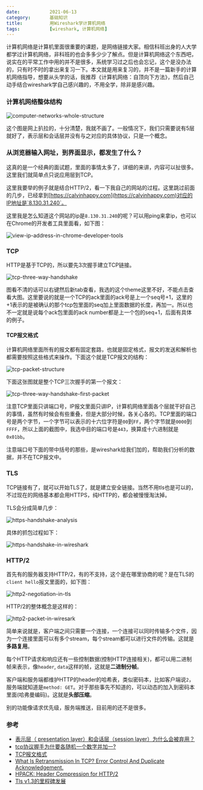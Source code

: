 ```yaml
---
date:           2021-06-13
category:       基础知识
title:          用Wireshark学计算机网络
tags:           [wireshark, 计算机网络]
---
```


计算机网络是计算机里面很重要的课题，是网络链接大家。相信科班出身的人大学都学过计算机网络，非科班的也会多多少少了解点。但是计算机网络这个东西吧，说实在的平常工作中用的并不是很多，系统学习过之后也会忘记，这个是没办法的，只有时不时的拿出来复习一下。本文就是用来复习的，并不是一篇新手的计算机网络指导，想要从头学的话，我推荐《计算机网络：自顶向下方法》，然后自己动手结合wireshark学自己感兴趣的，不用全学，除非是感兴趣。

<!--more-->
### 计算机网络整体结构

![computer-networks-whole-structure](/assets/images/computer-networks-by-wireshark/computer-networks-whole-structure.png)

这个图是网上扒拉的，十分清楚，我就不画了。一般情况下，我们只需要说有5层就好了，表示层和会话层并没有与之对应的具体协议，只是一个概念。

### 从浏览器输入网址，到界面显示，都发生了什么？
这真的是一个经典的面试题，里面的事情太多了，详细的来讲，内容可以扯很多。这里我们就简单点只说应用层到TCP。

这里我要举的例子就是结合HTTP/2，看一下我自己的网站的过程。这里跳过前面的几步，已经拿到[https://calvinhappy.com](https://calvinhappy.com)对应的IP地址是`8.130.31.240`。

这里我是怎么知道这个网站的ip是`8.130.31.240`的呢？可以用ping来拿ip，也可以在Chrome的开发者工具里面看，如下图：

![view-ip-address-in-chrome-developer-tools](/assets/images/computer-networks-by-wireshark/view-ip-address-in-chrome-developer-tools.png)

### TCP
HTTP是基于TCP的，所以要先3次握手建立TCP链接。

![tcp-three-way-handshake](/assets/images/computer-networks-by-wireshark/tcp-three-way-handshake.png)

图看不清的话可以右键然后新tab查看，我选的这个theme这里不好，不能点击查看大图。这里要说的就是一个TCP的ack里面的ack号是上一个seq号+1，这里的+1表示的是被确认的那个tcp包里面的seq加上里面数据的长度，再加一。所以也不一定就是说每个ack包里面的ack number都是上一个包的seq+1，后面有具体的例子。

#### TCP报文格式
计算机网络里面所有的报文都有固定套路，也就是固定格式，报文的发送和解析也都需要按照这些格式来操作。下面这个就是TCP报文的结构：

![tcp-packet-structure](/assets/images/computer-networks-by-wireshark/tcp-packet-structure.png)

下面这张图就是整个TCP三次握手的第一个报文：

![tcp-three-way-handshake-first-packet](/assets/images/computer-networks-by-wireshark/tcp-three-way-handshake-first-packet.png)

注意TCP里面只讲端口号，IP报文里面只讲IP，计算机网络里面各个层就干好自己的事情，虽然有时候会有些重叠，但是大部分时候，各关心各的。TCP里面的端口号是两个字节，一个字节可以表示的十六位字符是`00`到`FF`，两个字节就是`0000`到`FFFF`，所以上面的截图中，我选中目的端口号是`443`，换算成十六进制就是`0x01bb`。

注意端口号下面的带中括号的那些，是wireshark给我们加的，帮助我们分析的数据，并不在TCP报文中。

### TLS
TCP链接有了，就可以开始TLS了，就是建立安全链接。当然不用tls也是可以的，不过现在的网络基本都会用HTTPS，纯HTTP的，都会被慢慢淘汰掉。

TLS会分成简单几步：

![https-handshake-analysis](/assets/images/computer-networks-by-wireshark/https-handshake-analysis.png)

具体的抓包过程如下：

![https-handshake-in-wireshark](/assets/images/computer-networks-by-wireshark/https-handshake-in-wireshark.png)

### HTTP/2

首先有的服务器支持HTTP/2，有的不支持，这个是在哪里协商的呢？是在TLS的`client hello`报文里面的，如下图：

![http2-negotiation-in-tls](/assets/images/computer-networks-by-wireshark/http2-negotiation-in-tls.png)

HTTP/2的整体概念是这样的：

![http2-packet-in-wiresark](/assets/images/computer-networks-by-wireshark/http2-packet-in-wiresark.png)

简单来说就是，客户端之间只需要一个连接，一个连接可以同时传输多个文件，因为一个连接里面可以有多个stream，每个stream都可以进行文件的传输。这就是**多路复用**。

每个HTTP请求和响应还有一些控制数据(控制HTTP连接相关)，都可以用二进制帧来表示，像`header`, `data`这样的帧，这就是**二进制分帧**。

客户端和服务端都维护HTTP的header的哈希表，类似密码本，比如客户端说`2`，服务端就知道是`method: GET`。对于那些事先不知道的，可以动态的加入到密码本里面(哈弗曼编码)。这就是**头部压缩**。

别的功能像请求优先级，服务端推送，目前用的还不是很多。

### 参考
* [表示层（ presentation layer）和会话层（session layer）为什么会被弃用？](https://www.zhihu.com/question/58798786)
* [tcp协议握手为什要各随机一个数字并加一?](https://www.zhihu.com/question/34400902/answer/191928024)
* [TCP报文格式](https://blog.csdn.net/a19881029/article/details/29557837)
* [What Is Retransmission In TCP? Error Control And Duplicate Acknowledgement.](https://www.cspsprotocol.com/tcp-retransmission/)
* [HPACK: Header Compression for HTTP/2](https://datatracker.ietf.org/doc/html/rfc7541)
* [Tls v1.3的里程碑发展](https://cloud.tencent.com/developer/article/1358919)
